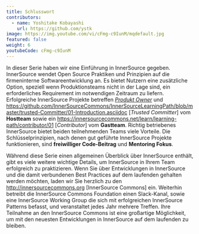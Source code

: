 ```yaml
---
title: Schlusswort
contributors:
  - name: Yoshitake Kobayashi
    url: https://github.com/ystk
image: https://img.youtube.com/vi/cFmg-c9IunM/mqdefault.jpg
featured: false
weight: 6
youtubeCode: cFmg-c9IunM
---
```

<div class="paragraph">
<p>In dieser Serie haben wir eine Einführung in InnerSource gegeben.
InnerSource wendet Open Source Praktiken und Prinzipien auf die firmeninterne Softwareentwicklung an.
Es bietet Nutzern eine zusätzliche Option, speziell wenn Produktionsteams nicht in der Lage sind, ein erforderliches Requirement im notwendigen Zeitraum zu liefern.
Erfolgreiche InnerSource Projekte betreffen <a href="https://innersourcecommons.net/learn/learning-path/product-owner/01"><em>Produkt Owner</em></a> und <a href="https://github.com/InnerSourceCommons/InnerSourceLearningPath/blob/master/trusted-Committer/01-Introduction.asciidoc" class="bare">https://github.com/InnerSourceCommons/InnerSourceLearningPath/blob/master/trusted-Committer/01-Introduction.asciidoc</a> [<em>Trusted Committer</em>] vom <strong>Hostteam</strong> sowie ein <a href="https://innersourcecommons.net/learn/learning-path/contributor/01" class="bare">https://innersourcecommons.net/learn/learning-path/contributor/01</a> [<em>Contributor</em>] vom <strong>Gastteam</strong>.
Richtig betriebenes InnerSource bietet beiden teilnehmenden Teams viele Vorteile.
Die Schlüsselprinzipien, nach denen gut geführte InnerSource Projekte funktionieren, sind <strong>freiwilliger Code-Beitrag</strong> und <strong>Mentoring Fokus</strong>.</p>
</div>
<div class="paragraph">
<p>Während diese Serie einen allgemeinen Überblick über InnerSource enthält, gibt es viele weitere wichtige Details, um InnerSource in Ihrem Team erfolgreich zu praktizieren.
Wenn Sie über Entwicklungen in InnerSource und die damit verbundenen Best Practices auf dem laufenden gehalten werden möchten, laden wir Sie herzlich zu den <a href="http://innersourcecommons.org" class="bare">http://innersourcecommons.org</a> [InnerSource Commons] ein.
Weiterhin betreibt die InnerSource Commons Foundation einen Slack-Kanal, sowie eine InnerSource Working Group die sich mit erfolgreichen InnerSource Patterns befasst, und veranstaltet jedes Jahr mehrere Treffen.
Ihre Teilnahme an den InnerSource Commons ist eine großartige Möglichkeit, um mit den neuesten Entwicklungen in InnerSource auf dem laufenden zu bleiben.</p>
</div>
<!--- This file autogenerated from https://github.com/InnerSourceCommons/InnerSourceLearningPath/blob/master/scripts/generate_learning_path_markdown.js -->